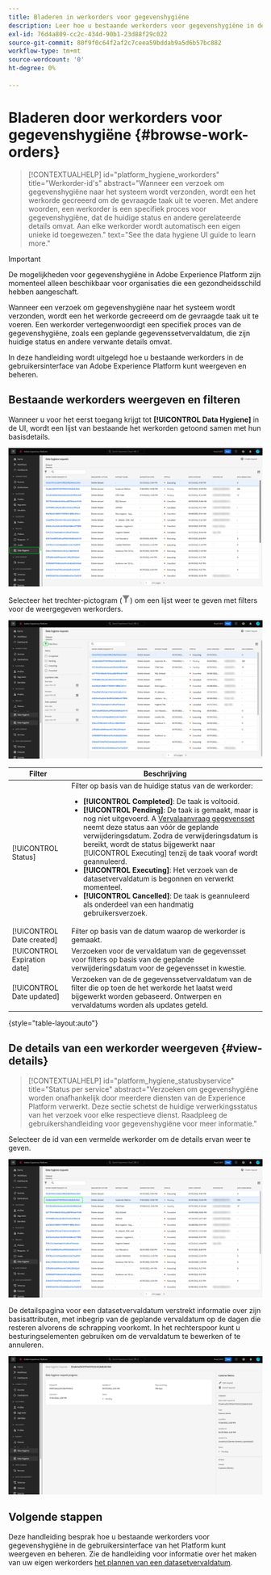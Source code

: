 ```yaml
---
title: Bladeren in werkorders voor gegevenshygiëne
description: Leer hoe u bestaande werkorders voor gegevenshygiëne in de Adobe Experience Platform-gebruikersinterface kunt weergeven en beheren.
exl-id: 76d4a809-cc2c-434d-90b1-23d88f29c022
source-git-commit: 80f9f0c64f2af2c7ceea59bddab9a5d6b57bc882
workflow-type: tm+mt
source-wordcount: '0'
ht-degree: 0%

---
```


# Bladeren door werkorders voor gegevenshygiëne {#browse-work-orders}

>[!CONTEXTUALHELP]
>id="platform_hygiene_workorders"
>title="Werkorder-id&#39;s"
>abstract="Wanneer een verzoek om gegevenshygiëne naar het systeem wordt verzonden, wordt een het werkorde gecreeerd om de gevraagde taak uit te voeren. Met andere woorden, een werkorder is een specifiek proces voor gegevenshygiëne, dat de huidige status en andere gerelateerde details omvat. Aan elke werkorder wordt automatisch een eigen unieke id toegewezen."
>text="See the data hygiene UI guide to learn more."

>[!IMPORTANT]
>
>De mogelijkheden voor gegevenshygiëne in Adobe Experience Platform zijn momenteel alleen beschikbaar voor organisaties die een gezondheidsschild hebben aangeschaft.

Wanneer een verzoek om gegevenshygiëne naar het systeem wordt verzonden, wordt een het werkorde gecreeerd om de gevraagde taak uit te voeren. Een werkorder vertegenwoordigt een specifiek proces van de gegevenshygiëne, zoals een geplande gegevenssetvervaldatum, die zijn huidige status en andere verwante details omvat.

In deze handleiding wordt uitgelegd hoe u bestaande werkorders in de gebruikersinterface van Adobe Experience Platform kunt weergeven en beheren.

## Bestaande werkorders weergeven en filteren

Wanneer u voor het eerst toegang krijgt tot **[!UICONTROL Data Hygiene]** in de UI, wordt een lijst van bestaande het werkorden getoond samen met hun basisdetails.

![Afbeelding die de [!UICONTROL Data Hygiene] werkruimte in de gebruikersinterface van het Platform](../images/ui/browse/work-order-list.png)

<!-- The list only shows work orders for one category at a time. Select **[!UICONTROL Consumer]** to view a list of consumer deletion tasks, and **[!UICONTROL Dataset]** to view a list of scheduled dataset expirations.

![Image showing the [!UICONTROL Dataset] tab](../images/ui/browse/dataset-tab.png) -->

Selecteer het trechter-pictogram (![Afbeelding van het trechter-pictogram](../images/ui/browse/funnel-icon.png)) om een lijst weer te geven met filters voor de weergegeven werkorders.

![Afbeelding van de weergegeven werkorderfilters](../images/ui/browse/filters.png)

| Filter | Beschrijving |
| --- | --- |
| [!UICONTROL Status] | Filter op basis van de huidige status van de werkorder:<ul><li>**[!UICONTROL Completed]**: De taak is voltooid.</li><li>**[!UICONTROL Pending]**: De taak is gemaakt, maar is nog niet uitgevoerd. A [Vervalaanvraag gegevensset](./dataset-expiration.md) neemt deze status aan vóór de geplande verwijderingsdatum. Zodra de verwijderingsdatum is bereikt, wordt de status bijgewerkt naar [!UICONTROL Executing] tenzij de taak vooraf wordt geannuleerd.</li><li>**[!UICONTROL Executing]**: Het verzoek van de datasetvervaldatum is begonnen en verwerkt momenteel.</li><li>**[!UICONTROL Cancelled]**: De taak is geannuleerd als onderdeel van een handmatig gebruikersverzoek.</li></ul> |
| [!UICONTROL Date created] | Filter op basis van de datum waarop de werkorder is gemaakt. |
| [!UICONTROL Expiration date] | Verzoeken voor de vervaldatum van de gegevensset voor filters op basis van de geplande verwijderingsdatum voor de gegevensset in kwestie. |
| [!UICONTROL Date updated] | Verzoeken van de de gegevenssetvervaldatum van de filter die op toen de het werkorde het laatst werd bijgewerkt worden gebaseerd. Ontwerpen en vervaldatums worden als updates geteld. |

{style=&quot;table-layout:auto&quot;}

## De details van een werkorder weergeven {#view-details}

>[!CONTEXTUALHELP]
>id="platform_hygiene_statusbyservice"
>title="Status per service"
>abstract="Verzoeken om gegevenshygiëne worden onafhankelijk door meerdere diensten van de Experience Platform verwerkt. Deze sectie schetst de huidige verwerkingsstatus van het verzoek voor elke respectieve dienst. Raadpleeg de gebruikershandleiding voor gegevenshygiëne voor meer informatie."

Selecteer de id van een vermelde werkorder om de details ervan weer te geven.

![Afbeelding met een werkorder-id die is geselecteerd](../images/ui/browse/select-work-order.png)

<!-- Depending on the type of work order selected, different information and controls are provided. These are covered in the sections below.

### Consumer delete details

>[!CONTEXTUALHELP]
>id="platform_hygiene_responsemessages"
>title="Consumer delete response"
>abstract="When a consumer deletion process receives a response from the system, these messages are displayed under the **[!UICONTROL Result]** section. If a problem occurs while a work order is processing, any relevant error messages will appear in this section to help you troubleshoot the issue. To learn more, see the data hygiene UI guide."


The details of a consumer delete request are read-only, displaying its basic attributes such as its current status and the time elapsed since the request was made.

![Image showing the details page for a consumer delete work order](../images/ui/browse/consumer-delete-details.png)

### Dataset expiration details -->

De detailspagina voor een datasetvervaldatum verstrekt informatie over zijn basisattributen, met inbegrip van de geplande vervaldatum op de dagen die resteren alvorens de schrapping voorkomt. In het rechterspoor kunt u besturingselementen gebruiken om de vervaldatum te bewerken of te annuleren.

![Afbeelding die de detailpagina voor een werkorder voor het verlopen van een gegevensset weergeeft](../images/ui/browse/ttl-details.png)

## Volgende stappen

Deze handleiding besprak hoe u bestaande werkorders voor gegevenshygiëne in de gebruikersinterface van het Platform kunt weergeven en beheren. Zie de handleiding voor informatie over het maken van uw eigen werkorders [het plannen van een datasetvervaldatum](./dataset-expiration.md).
